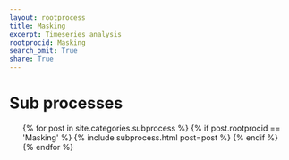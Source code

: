 ```yaml
---
layout: rootprocess
title: Masking
excerpt: Timeseries analysis
rootprocid: Masking
search_omit: True
share: True
---
```

<h1 class='foot-description'>Sub processes</h1>
<ul class='post-list'>
{% for post in site.categories.subprocess %}
 {% if post.rootprocid == 'Masking' %}
   {% include subprocess.html post=post %}
 {% endif %}
{% endfor %}
</ul>
